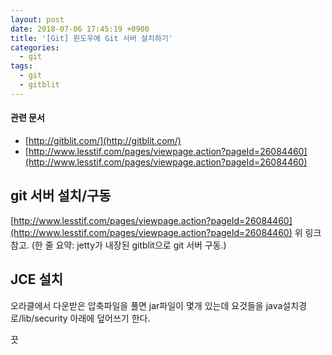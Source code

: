 ```yaml
---
layout: post
date: 2018-07-06 17:45:19 +0900
title: '[Git] 윈도우에 Git 서버 설치하기'
categories:
  - git
tags:
  - git
  - gitblit
---
```


#### 관련 문서

- [http://gitblit.com/](http://gitblit.com/)
- [http://www.lesstif.com/pages/viewpage.action?pageId=26084460](http://www.lesstif.com/pages/viewpage.action?pageId=26084460)

## git 서버 설치/구동

[http://www.lesstif.com/pages/viewpage.action?pageId=26084460](http://www.lesstif.com/pages/viewpage.action?pageId=26084460)
위 링크 참고. (한 줄 요약: jetty가 내장된 gitblit으로 git 서버 구동.)

## JCE 설치

오라클에서 다운받은 압축파일을 풀면 jar파일이 몇개 있는데 요것들을 java설치경로/lib/security 아래에 덮어쓰기 한다.

끗
